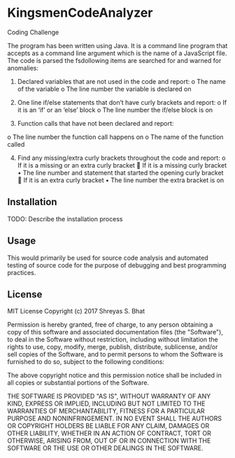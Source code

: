 # KingsmenCodeAnalyzer
Coding Challenge

The program has been written using Java. It is a command line program that accepts as a command line argument which is the name of a JavaScript file. The code is parsed the fsdollowing items are searched for and warned for anomalies: 
1) Declared variables that are not used in the code and report:
o	The name of the variable
o	The line number the variable is declared on 

2) One line if/else statements that don’t have curly brackets and report:
o	If it is an ‘if’ or an ‘else’ block
o	The line number the if/else block is on

3) Function calls that have not been declared and report:

o	The line number the function call happens on
o	The name of the function called

4) Find any missing/extra curly brackets throughout the code and report:
    o	If it is a missing or an extra curly bracket
	If it is a missing curly bracket
    •	The line number and statement that started the opening curly bracket
	If it is an extra curly bracket
    •	The line number the extra bracket is on
    


## Installation

TODO: Describe the installation process

## Usage

This would primarily be used for source code analysis and automated testing of source code for the purpose of debugging and best programming practices. 

## License

MIT License
Copyright (c) 2017 Shreyas S. Bhat

Permission is hereby granted, free of charge, to any person obtaining a copy
of this software and associated documentation files (the "Software"), to deal
in the Software without restriction, including without limitation the rights
to use, copy, modify, merge, publish, distribute, sublicense, and/or sell
copies of the Software, and to permit persons to whom the Software is
furnished to do so, subject to the following conditions:

The above copyright notice and this permission notice shall be included in all
copies or substantial portions of the Software.

THE SOFTWARE IS PROVIDED "AS IS", WITHOUT WARRANTY OF ANY KIND, EXPRESS OR
IMPLIED, INCLUDING BUT NOT LIMITED TO THE WARRANTIES OF MERCHANTABILITY,
FITNESS FOR A PARTICULAR PURPOSE AND NONINFRINGEMENT. IN NO EVENT SHALL THE
AUTHORS OR COPYRIGHT HOLDERS BE LIABLE FOR ANY CLAIM, DAMAGES OR OTHER
LIABILITY, WHETHER IN AN ACTION OF CONTRACT, TORT OR OTHERWISE, ARISING FROM,
OUT OF OR IN CONNECTION WITH THE SOFTWARE OR THE USE OR OTHER DEALINGS IN THE
SOFTWARE.

